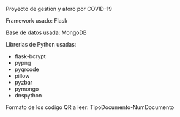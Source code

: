 Proyecto de gestion y aforo por COVID-19

Framework usado: Flask

Base de datos usada: MongoDB

Librerias de Python usadas:
- flask-bcrypt
- pypng
- pyqrcode
- pillow
- pyzbar
- pymongo
- dnspython

Formato de los codigo QR a leer: TipoDocumento-NumDocumento
